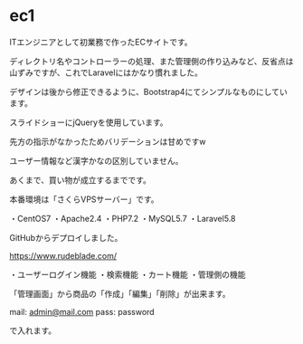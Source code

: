 # ec1

ITエンジニアとして初業務で作ったECサイトです。

ディレクトリ名やコントローラーの処理、また管理側の作り込みなど、反省点は山ずみですが、これでLaravelにはかなり慣れました。

デザインは後から修正できるように、Bootstrap4にてシンプルなものにしています。

スライドショーにjQueryを使用しています。

先方の指示がなかったためバリデーションは甘めですw

ユーザー情報など漢字かなの区別していません。

あくまで、買い物が成立するまでです。

本番環境は「さくらVPSサーバー」です。

・CentOS7
・Apache2.4
・PHP7.2
・MySQL5.7
・Laravel5.8

GitHubからデプロイしました。

https://www.rudeblade.com/

・ユーザーログイン機能
・検索機能
・カート機能
・管理側の機能

「管理画面」から商品の「作成」「編集」「削除」が出来ます。

mail: admin@mail.com
pass: password

で入れます。
